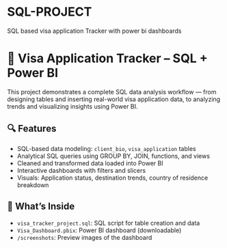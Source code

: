 # SQL-PROJECT
SQL based visa application Tracker with power bi dashboards

# 🛂 Visa Application Tracker – SQL + Power BI

This project demonstrates a complete SQL data analysis workflow — from designing tables and inserting real-world visa application data, to analyzing trends and visualizing insights using Power BI.

## 🔍 Features
- SQL-based data modeling: `client_bio`, `visa_application` tables
- Analytical SQL queries using GROUP BY, JOIN, functions, and views
- Cleaned and transformed data loaded into Power BI
- Interactive dashboards with filters and slicers
- Visuals: Application status, destination trends, country of residence breakdown

## 📁 What’s Inside
- `visa_tracker_project.sql`: SQL script for table creation and data
- `Visa_Dashboard.pbix`: Power BI dashboard (downloadable)
- `/screenshots`: Preview images of the dashboard
